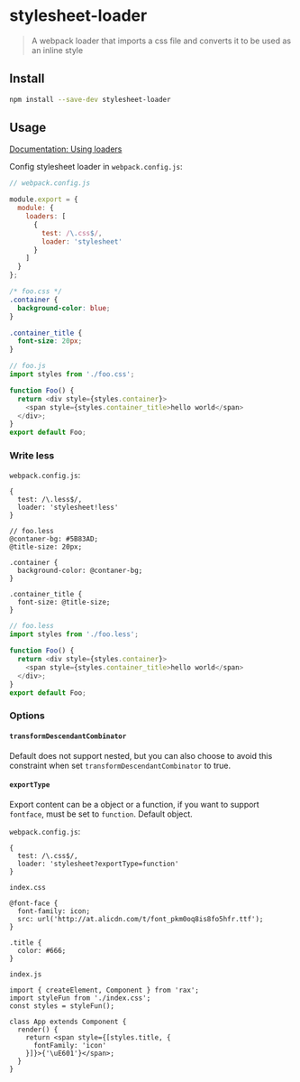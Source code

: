 # stylesheet-loader

> A webpack loader that imports a css file and converts it to be used as an inline style

## Install

```sh
npm install --save-dev stylesheet-loader
```

## Usage

[Documentation: Using loaders](http://webpack.github.io/docs/using-loaders.html)

Config stylesheet loader in `webpack.config.js`:
```js
// webpack.config.js

module.export = {
  module: {
    loaders: [
      {
        test: /\.css$/,
        loader: 'stylesheet'
      }
    ]
  }
};
```

```css
/* foo.css */
.container {
  background-color: blue;
}

.container_title {
  font-size: 20px;
}
```

```js
// foo.js
import styles from './foo.css';

function Foo() {
  return <div style={styles.container}>
    <span style={styles.container_title>hello world</span>
  </div>;
}
export default Foo;
```

### Write less

`webpack.config.js`:
```
{
  test: /\.less$/,
  loader: 'stylesheet!less'
}
```

```less
// foo.less
@contaner-bg: #5B83AD;
@title-size: 20px;

.container {
  background-color: @contaner-bg;
}

.container_title {
  font-size: @title-size;
}
```

```js
// foo.less
import styles from './foo.less';

function Foo() {
  return <div style={styles.container}>
    <span style={styles.container_title>hello world</span>
  </div>;
}
export default Foo;
```

### Options

#### `transformDescendantCombinator`

Default does not support nested, but you can also choose to avoid this constraint when set `transformDescendantCombinator` to true.

#### `exportType`

Export content can be a object or a function, if you want to support `fontface`, must be set to `function`. Default object.

`webpack.config.js`:
```
{
  test: /\.css$/,
  loader: 'stylesheet?exportType=function'
}
```

`index.css`
```
@font-face {
  font-family: icon;
  src: url('http://at.alicdn.com/t/font_pkm0oq8is8fo5hfr.ttf');
}

.title {
  color: #666;
}
```

`index.js`
```
import { createElement, Component } from 'rax';
import styleFun from './index.css';
const styles = styleFun();

class App extends Component {
  render() {
    return <span style={[styles.title, {
      fontFamily: 'icon'
    }]}>{'\uE601'}</span>;
  }
}
```

